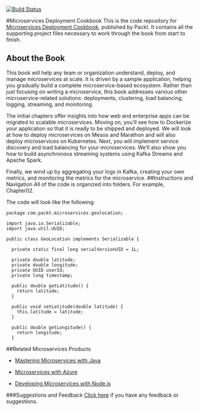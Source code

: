 [![Build Status](https://img.shields.io/github/forks/as.svg)](https://github.com/as)

#Microservices Deployment Cookbook
This is the code repository for [Microservices Deployment Cookbook](https://www.packtpub.com/virtualization-and-cloud/microservices-deployment-cookbook?utm_source=github&utm_medium=repository&utm_campaign=9781786469434), published by Packt. It contains all the supporting project files necessary to work through the book from start to finish.


## About the Book
This book will help any team or organization understand, deploy, and manage microservices at scale. It is driven by a sample application, helping you gradually build a complete microservice-based ecosystem. Rather than just focusing on writing a microservice, this book addresses various other microservice-related solutions: deployments, clustering, load balancing, logging, streaming, and monitoring.

The initial chapters offer insights into how web and enterprise apps can be migrated to scalable microservices. Moving on, you’ll see how to Dockerize your application so that it is ready to be shipped and deployed. We will look at how to deploy microservices on Mesos and Marathon and will also deploy microservices on Kubernetes. Next, you will implement service discovery and load balancing for your microservices. We’ll also show you how to build asynchronous streaming systems using Kafka Streams and Apache Spark.

Finally, we wind up by aggregating your logs in Kafka, creating your own metrics, and monitoring the metrics for the microservice.
##Instructions and Navigation
All of the code is organized into folders. For example, Chapter02.



The code will look like the following:
```
package com.packt.microservices.geolocation;

import java.io.Serializable;
import java.util.UUID;

public class GeoLocation implements Serializable {

  private static final long serialVersionUID = 1L;
  
  private double latitude;
  private double longitude;
  private UUID userId;
  private long timestamp;
  
  public double getLatitude() {
    return latitude;
  }
  
  public void setLatitude(double latitude) {
    this.latitude = latitude;
  }
  
  public double getLongitude() {
    return longitude;
  }
```



##Related Microservices Products
* [Mastering Microservices with Java](https://www.packtpub.com/application-development/mastering-microservices-java?utm_source=github&utm_medium=repository&utm_campaign=9781785285172)

* [Microservices with Azure](https://www.packtpub.com/virtualization-and-cloud/microservices-azure?utm_source=github&utm_medium=repository&utm_campaign=9781787121140)

* [Developing Microservices with Node.js](https://www.packtpub.com/web-development/developing-microservices-nodejs?utm_source=github&utm_medium=repository&utm_campaign=9781785887406)


###Suggestions and Feedback
[Click here](https://docs.google.com/forms/d/e/1FAIpQLSe5qwunkGf6PUvzPirPDtuy1Du5Rlzew23UBp2S-P3wB-GcwQ/viewform) if you have any feedback or suggestions.

